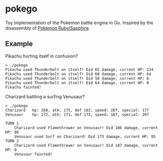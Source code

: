 # pokego

Toy implementation of the Pokemon battle engine in Go.
Inspired by the disassembly of [Pokemon Ruby/Sapphire](https://github.com/pret/pokeruby).

## Example

Pikachu hurting itself in confusion?
```
> ./pokego
Pikachu used Thunderbolt on itself! Did 65 damage, current HP: 124
Pikachu used Thunderbolt on itself! Did 60 damage, current HP: 64
Pikachu used Thunderbolt on itself! Did 58 damage, current HP: 6
Pikachu used Thunderbolt on itself! Did 64 damage, current HP: 0
Pikachu fainted!
```

Charizard battling a surfing Venusaur?
```
> ./pokego
Charizard	hp: 268, atk: 175, def 163, speed: 207, special: 177
Venusaur	hp: 272, atk: 171, def 173, speed: 167, special: 207

TURN 1
	Charizard used Flamethrower on Venusaur! Did 186 damage, current HP: 86
	Venusaur used Surf on Charizard! Did 173 damage, current HP: 95
TURN 2
	Charizard used Flamethrower on Venusaur! Did 187 damage, current HP: 0
	Venusaur fainted!
```

